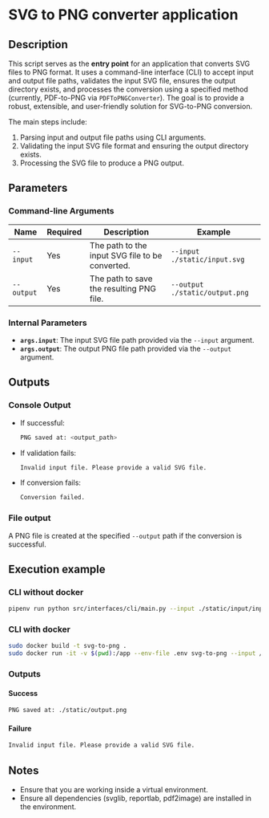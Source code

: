 
# SVG to PNG converter application

## Description

This script serves as the **entry point** for an application that converts SVG files to PNG format. It uses a command-line interface (CLI) to accept input and output file paths, validates the input SVG file, ensures the output directory exists, and processes the conversion using a specified method (currently, PDF-to-PNG via `PDFToPNGConverter`). The goal is to provide a robust, extensible, and user-friendly solution for SVG-to-PNG conversion.

The main steps include:
1. Parsing input and output file paths using CLI arguments.
2. Validating the input SVG file format and ensuring the output directory exists.
3. Processing the SVG file to produce a PNG output.

## Parameters

### Command-line Arguments
| Name      | Required | Description                                    | Example                        |
|-----------|----------|------------------------------------------------|--------------------------------|
| `--input` | Yes      | The path to the input SVG file to be converted.| `--input ./static/input.svg`  |
| `--output`| Yes      | The path to save the resulting PNG file.       | `--output ./static/output.png`|

### Internal Parameters
- **`args.input`**: The input SVG file path provided via the `--input` argument.
- **`args.output`**: The output PNG file path provided via the `--output` argument.

## Outputs

### Console Output
- If successful:

  ```bash
  PNG saved at: <output_path>
  ```

- If validation fails:

  ```bash
  Invalid input file. Please provide a valid SVG file.
  ```

- If conversion fails:

  ```bash
  Conversion failed.
  ```

### File output

A PNG file is created at the specified `--output` path if the conversion is successful.

## Execution example

### CLI without docker

```bash
pipenv run python src/interfaces/cli/main.py --input ./static/input/input.svg --output ./static/output/output.png
```

### CLI with docker

```bash
sudo docker build -t svg-to-png .
sudo docker run -it -v $(pwd):/app --env-file .env svg-to-png --input /app/static/input/input.svg --output /app/static/output/output.png
```

### Outputs

#### Success

```bash
PNG saved at: ./static/output.png
```

#### Failure

```bash
Invalid input file. Please provide a valid SVG file.
```

## Notes

- Ensure that you are working inside a virtual environment.
- Ensure all dependencies (svglib, reportlab, pdf2image) are installed in the environment. 